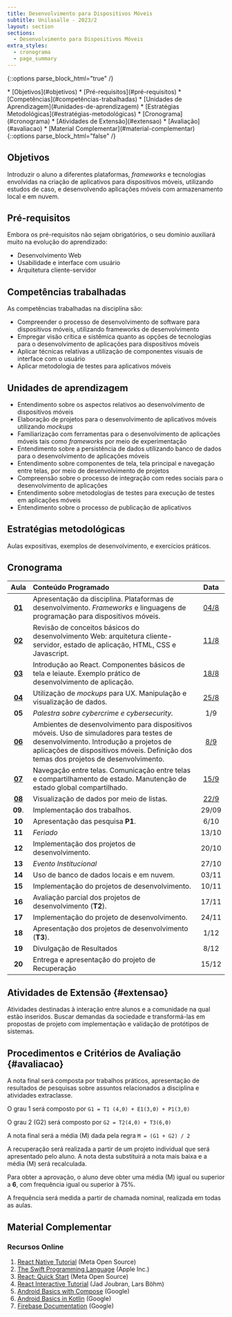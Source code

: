 ```yaml
---
title: Desenvolvimento para Dispositivos Móveis
subtitle: Unilasalle - 2023/2
layout: section
sections:
  - Desenvolvimento para Dispositivos Móveis
extra_styles:
  - cronograma
  - page_summary
---
```

{::options parse_block_html="true" /}
<div id="page_summary">
* [Objetivos](#objetivos)
* [Pré-requisitos](#pré-requisitos)
* [Competências](#competências-trabalhadas)
* [Unidades de Aprendizagem](#unidades-de-aprendizagem)
* [Estratégias Metodológicas](#estratégias-metodológicas)
* [Cronograma](#cronograma) 
* [Atividades de Extensão](#extensao)
* [Avaliação](#avaliacao)
* [Material Complementar](#material-complementar)
</div>
{::options parse_block_html="false" /}

## Objetivos

Introduzir o aluno a diferentes plataformas, _frameworks_ e tecnologias envolvidas na criação de aplicativos para dispositivos móveis, utilizando estudos de caso, e desenvolvendo aplicações móveis com armazenamento local e em nuvem.


## Pré-requisitos

Embora os pré-requisitos não sejam obrigatórios, o seu domínio auxiliará muito na evolução do aprendizado:

* Desenvolvimento Web
* Usabilidade e interface com usuário
* Arquitetura cliente-servidor


## Competências trabalhadas

As competências trabalhadas na disciplina são:

* Compreender o processo de desenvolvimento de software para dispositivos móveis, utilizando frameworks de desenvolvimento
* Empregar visão crítica e sistêmica quanto as opções de tecnologias para o desenvolvimento de aplicações para dispositivos móveis
* Aplicar técnicas relativas a utilização de componentes visuais de interface com o usuário
* Aplicar metodologia de testes para aplicativos móveis


## Unidades de aprendizagem

* Entendimento sobre os aspectos relativos ao desenvolvimento de dispositivos móveis
* Elaboração de projetos para o desenvolvimento de aplicativos móveis utilizando _mockups_
* Familiarização com ferramentas para o desenvolvimento de aplicações móveis tais como _frameworks_ por meio de experimentação
* Entendimento sobre a persistência de dados utilizando banco de dados para o desenvolvimento de aplicações móveis
* Entendimento sobre componentes de tela, tela principal e navegação entre telas, por meio de desenvolvimento de projetos
* Compreensão sobre o processo de integração com redes sociais para o desenvolvimento de aplicações
* Entendimento sobre metodologias de testes para execução de testes em aplicações móveis
* Entendimento sobre o processo de publicação de aplicativos


## Estratégias metodológicas

Aulas expositivas, exemplos de desenvolvimento, e exercícios práticos.

## Cronograma

| Aula | Conteúdo Programado | Data |
| :--: | :------------------ | :--: |
| [**01**](lectures/mobile/lecture-01) | Apresentação da disciplina. Plataformas de desenvolvimento. _Frameworks_ e linguagens de programação para dispositivos móveis. | [04/8](lectures/mobile/lecture-01) |
| [**02**](lectures/mobile/lecture-02) | Revisão de conceitos básicos do desenvolvimento Web: arquitetura cliente-servidor, estado de aplicação, HTML, CSS e Javascript. | [11/8](lectures/mobile/lecture-02) |
| [**03**](lectures/mobile/lecture-03) | Introdução ao React. Componentes básicos de tela e leiaute. Exemplo prático de desenvolvimento de aplicação. | [18/8](lectures/mobile/lecture-03) |
| [**04**](lectures/mobile/lecture-04) | Utilização de _mockups_ para UX. Manipulação e visualização de dados. | [25/8](lectures/mobile/lecture-04) |
| **05** | _Palestra sobre cybercrime e cybersecurity._ | 1/9 |
| **[06](lectures/mobile/lecture-06)** | Ambientes de desenvolvimento para dispositivos móveis. Uso de simuladores para testes de desenvolvimento. Introdução a projetos de aplicações de dispositivos móveis. Definição dos temas dos projetos de desenvolvimento. | [8/9](lectures/mobile/lecture-06) |
| [**07**](lectures/mobile/lecture-07) | Navegação entre telas. Comunicação entre telas e compartilhamento de estado. Manutenção de estado global compartilhado. | [15/9](lectures/mobile/lecture-07) |
| [**08**](lectures/mobile/lecture-08) | Visualização de dados por meio de listas. | [22/9](lectures/mobile/lecture-08) |
| **09**. | Implementação dos trabalhos. | 29/09
| **10** | Apresentação das pesquisa **P1**. | 6/10 |
| **11** | _Feriado_ | 13/10 |
| **12** | Implementação dos projetos de desenvolvimento. | 20/10 |
| **13** | _Evento Institucional_ | 27/10 |
| **14** | Uso de banco de dados locais e em nuvem. | 03/11 |
| **15** | Implementação do projetos de desenvolvimento. | 10/11 |
| **16** | Avaliação parcial dos projetos de desenvolvimento (**T2**). | 17/11 |
| **17** | Implementação do projeto de desenvolvimento. | 24/11 |
| **18** | Apresentação dos projetos de desenvolvimento (**T3**). | 1/12 |
| **19** | Divulgação de Resultados | 8/12 |
| **20** | Entrega e apresentação do projeto de Recuperação | 15/12 |


## Atividades de Extensão {#extensao}

Atividades destinadas à interação entre alunos e a comunidade na qual estão inseridos. Buscar demandas da sociedade e transformá-las em propostas de projeto com implementação e validação de protótipos de sistemas.


## Procedimentos e Critérios de Avaliação {#avaliacao}

A nota final será composta por trabalhos práticos, apresentação de resultados de pesquisas sobre assuntos relacionados a disciplina e atividades extraclasse.

O grau 1 será composto por `G1 = T1 (4,0) + E1(3,0) + P1(3,0)`

O grau 2 (G2) será composto por `G2 = T2(4,0) + T3(6,0)`

A nota final será a média (M) dada pela regra `M = (G1 + G2) / 2`

A recuperação será realizada a partir de um projeto individual que será apresentado pelo aluno. A nota desta substituirá a nota mais baixa e a média (M) será recalculada.

Para obter a aprovação, o aluno deve obter uma média (M) igual ou superior a **6**, com frequência igual ou superior à 75%.

A frequência será medida a partir de chamada nominal, realizada em todas as aulas.


## Material Complementar

### Recursos Online

1. [React Native Tutorial](https://reactnative.dev/docs/tutorial) (Meta Open Source)
2. [The Swift Programming Language](https://docs.swift.org/swift-book/documentation/the-swift-programming-language/) (Apple Inc.)
3. [React: Quick Start](https://react.dev/learn) (Meta Open Source)
4. [React Interactive Tutorial](https://react-tutorial.app/) (Jad Joubran, Lars Böhm)
5. [Android Basics with Compose](https://developer.android.com/courses/android-basics-compose/course) (Google)
6. [Android Basics in Kotlin](https://developer.android.com/courses/android-basics-kotlin/course) (Google)
7. [Firebase Documentation](https://firebase.google.com/docs/) (Google)
